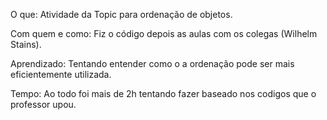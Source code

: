 O que: Atividade da Topic para ordenação de objetos.

Com quem e como: Fiz o código depois as aulas com os colegas (Wilhelm Stains).

Aprendizado: Tentando entender como o a ordenação pode ser mais eficientemente utilizada.

Tempo: Ao todo foi mais de 2h tentando fazer baseado nos codigos que o professor upou.